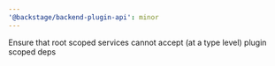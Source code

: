 ```yaml
---
'@backstage/backend-plugin-api': minor
---
```


Ensure that root scoped services cannot accept (at a type level) plugin scoped deps
